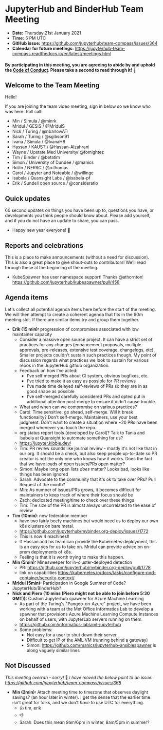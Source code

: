 # JupyterHub and BinderHub Team Meeting

- **Date:** Thursday 21st January 2021
- **Time:** 5 PM UTC
- **GitHub issue:** https://github.com/jupyterhub/team-compass/issues/364
- **Calendar for future meetings:** https://jupyterhub-team-compass.readthedocs.io/en/latest/meetings.html

#### By participating in this meeting, you are agreeing to abide by and uphold the [Code of Conduct](https://jupyter.org/conduct). Please take a second to read through it! :pray:

## Welcome to the Team Meeting

Hello!

If you are joining the team video meeting, sign in below so we know who was here. Roll call:

- Min / Simula / @minrk
- Mridul / GESIS / @MridulS
- Nick / Turing / @nbarlowATI
- Sarah / Turing / @sgibson91
- Ivana / Simula / @IvanaH8
- Hassan / KAUST / @Hassan-Alzahrani
- Wayne / Upstate Med University/ @fomightez
- Tim / Binder / @betatim
- Simon / University of Dundee / @manics
- Rollin / NERSC / @rcthomas
- Carol / Jupyter and Noteable / @willingc
- Isabela / Quansight Labs / @isabela-pf
- Erik / Sundell open source / @consideratio

## Quick updates

60 second updates on things you have been up to, questions you have, or developments you think people should know about. Please add yourself, and if you do not have an update to share, you can pass.

- Happy new year everyone! 🎉

## Reports and celebrations

This is a place to make announcements (without a need for discussion). This is also a great place to give shout-outs to contributors! We'll read through these at the beginning of the meeting.

- KubeSpawner has user namespace support! Thanks @athornton! https://github.com/jupyterhub/kubespawner/pull/458

## Agenda items

Let's collect all potential agenda items here before the start of the meeting. We will then attempt to create a coherent agenda that fits in the 60m meeting slot. If there are similar items try and group them together.

- **Erik (15 min):** progression of compromises associated with low maintainer capacity
  - Consider a massive open source project. It can have a strict set of practices for any changes (enhancement proposals, multiple approvals, pre-releases, extensive test coverage, changelogs, etc). Smaller projects couldn't sustain such practices though. My point of discussion regards what practices we look to sustain for various repos in the JupyterHub github organization.
  - Feedback on how I've acted:
    - I've self merged PRs about CI system, obvious bugfixes, etc.
    - I've tried to make it as easy as possible for PR reviews
    - I've made time delayed self-reviews of PRs so they are in as good shape as possible
    - I've self-merged carefully considered PRs and opted put in additional attention post-merge to ensure it didn't cause trouble.
  - What and when can we compromise on various practices?
  - Carol: Time sensitive: go ahead, self-merge. Will it break functionality? Don't self-merge. Maintainers, use your best judgment. Don't want to create a situation where ~20 PRs have been merged whenever you touch the repo.
  - org status report tools (developed by Carol)? Talk to Tania and Isabela at Quansight to automate something for us?
  - <https://jupyter.kibble.dev/>
  - Tim: PR review sounds like journal review - mostly it's not like that in our org. It should be a check, but also keep people up-to-date so PR creator is not the only one who knows how it works. Does the fact that we have loads of open issues/PRs open matter?
  - Simon: Maybe long open lists _does_ matter? Looks bad, looks like things has been ignored
  - Sarah: Advocate to the community that it's ok to take over PRs? Pull Request of the month?
  - Min: As number of issues/PRs grows, it becomes difficult for maintainers to keep track of where their focus should be
  - Zach: dedicated meeting/time to check over these things
  - Tim: The size of the PR is almost always uncorrelated to the ease of review
- **Tim (10min)**: new federation member
  - have two fairly beefy machines but would need us to deploy our own k8s clusters on bare metal.
  - <https://github.com/jupyterhub/mybinder.org-deploy/issues/1772>
  - This is now 4 machines!!
  - If Hassan and his team can provide the Kubernetes deployment, this is an easy yes for us to take on. Mridul can provide advice on on-prem deployments of k8s.
  - Feeling is that it is worth trying to make this happen.
- **Min (5min):** Minesweeper for in-cluster-deployed detection
  - PR: <https://github.com/jupyterhub/mybinder.org-deploy/pull/1778>
  - link on capabilities <https://kubernetes.io/docs/tasks/configure-pod-container/security-context/>
- **Mridul (5min):** Participation in Google Summer of Code? JupyterHub/BinderHub?
- **Nick and Piero (10 mins (Piero might not be able to join before 5:30 GMT)):** Custom Jupyterhub spawner for Azure Machine Learning
  - As part of the Turing's "Pangeo-on-Azure" project, we have been working with a team at the Met Office Informatics Lab to develop a spawner that provisions Azure Machine Learning Compute Instances on behalf of users, with JupyterLab servers running on them.
  - <https://github.com/informatics-lab/aml-jupyterhub>
  - Some problems:
    - Not easy for a user to shut down their server
    - Difficult to get IP of the AML VM (running behind a gateway)
    - Simon: <https://github.com/manics/jupyterhub-ansiblespawner> is along vaguely similar lines

## Not Discussed

_This meeting overran - sorry!_ :grimacing: _I have moved the below point to an issue: <https://github.com/jupyterhub/team-compass/issues/368>_

- **Min (2min):** Attach meeting time to timezone that observes daylight savings? (an hour later in winter). I get the sense that the earlier time isn't great for folks, and we don't *have* to use UTC for everything.
  - :+1: tim, erik
  - :-1:
  - Sarah: Does this mean 9am/6pm in winter, 8am/5pm in summer?
